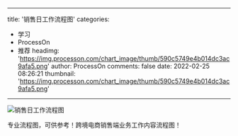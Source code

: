 
---
title: '销售日工作流程图'
categories: 
 - 学习
 - ProcessOn
 - 推荐
headimg: 'https://img.processon.com/chart_image/thumb/590c5749e4b014dc3ac9afa5.png'
author: ProcessOn
comments: false
date: 2022-02-25 08:26:21
thumbnail: 'https://img.processon.com/chart_image/thumb/590c5749e4b014dc3ac9afa5.png'
---

<div>   
<img class="thumb" alt="销售日工作流程图" src="https://img.processon.com/chart_image/thumb/590c5749e4b014dc3ac9afa5.png" referrerpolicy="no-referrer">
<p>专业流程图，可供参考！跨境电商销售端业务工作内容流程图！</p>  
</div>
            
